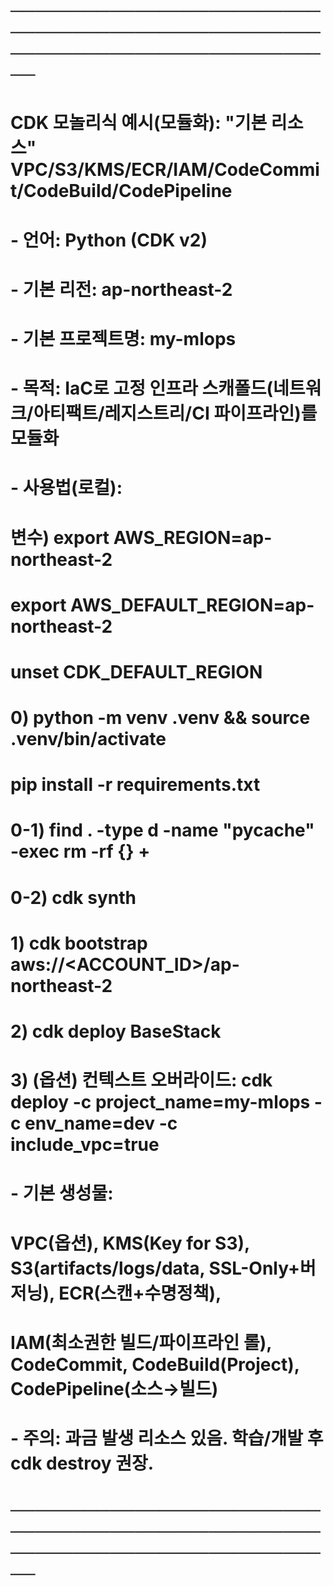 # ─────────────────────────────────────────────────────────────────────────────
# CDK 모놀리식 예시(모듈화): "기본 리소스" VPC/S3/KMS/ECR/IAM/CodeCommit/CodeBuild/CodePipeline
# - 언어: Python (CDK v2)
# - 기본 리전: ap-northeast-2
# - 기본 프로젝트명: my-mlops
# - 목적: IaC로 고정 인프라 스캐폴드(네트워크/아티팩트/레지스트리/CI 파이프라인)를 모듈화
# - 사용법(로컬):
#   변수) export AWS_REGION=ap-northeast-2
#       export AWS_DEFAULT_REGION=ap-northeast-2
#       unset CDK_DEFAULT_REGION 
#   0) python -m venv .venv && source .venv/bin/activate
#      pip install -r requirements.txt
#   0-1) find . -type d -name "__pycache__" -exec rm -rf {} +
#   0-2) cdk synth
#   1) cdk bootstrap aws://<ACCOUNT_ID>/ap-northeast-2
#   2) cdk deploy BaseStack
#   3) (옵션) 컨텍스트 오버라이드: cdk deploy -c project_name=my-mlops -c env_name=dev -c include_vpc=true
# - 기본 생성물:
#   VPC(옵션), KMS(Key for S3), S3(artifacts/logs/data, SSL-Only+버저닝), ECR(스캔+수명정책),
#   IAM(최소권한 빌드/파이프라인 롤), CodeCommit, CodeBuild(Project), CodePipeline(소스→빌드)
# - 주의: 과금 발생 리소스 있음. 학습/개발 후 cdk destroy 권장.
# ─────────────────────────────────────────────────────────────────────────────
